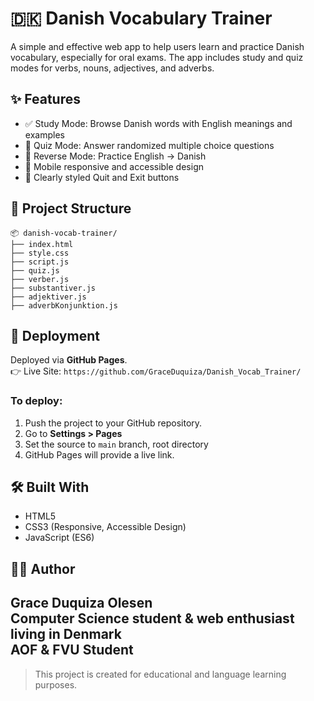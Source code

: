 
# 🇩🇰 Danish Vocabulary Trainer

A simple and effective web app to help users learn and practice Danish vocabulary, especially for oral exams. The app includes study and quiz modes for verbs, nouns, adjectives, and adverbs.

## ✨ Features

- ✅ Study Mode: Browse Danish words with English meanings and examples
- 🎯 Quiz Mode: Answer randomized multiple choice questions
- 🔁 Reverse Mode: Practice English → Danish
- 📱 Mobile responsive and accessible design
- 🚪 Clearly styled Quit and Exit buttons

## 📁 Project Structure

```
📦 danish-vocab-trainer/
├── index.html
├── style.css
├── script.js
├── quiz.js
├── verber.js
├── substantiver.js
├── adjektiver.js
├── adverbKonjunktion.js
```

## 🚀 Deployment

Deployed via **GitHub Pages**.  
👉 Live Site: `https://github.com/GraceDuquiza/Danish_Vocab_Trainer/`

### To deploy:
1. Push the project to your GitHub repository.
2. Go to **Settings > Pages**
3. Set the source to `main` branch, root directory
4. GitHub Pages will provide a live link.

## 🛠 Built With

- HTML5
- CSS3 (Responsive, Accessible Design)
- JavaScript (ES6)

## 👩‍💻 Author

**Grace Duquiza Olesen**  
Computer Science student & web enthusiast living in Denmark  
AOF & FVU Student
---

> This project is created for educational and language learning purposes.
